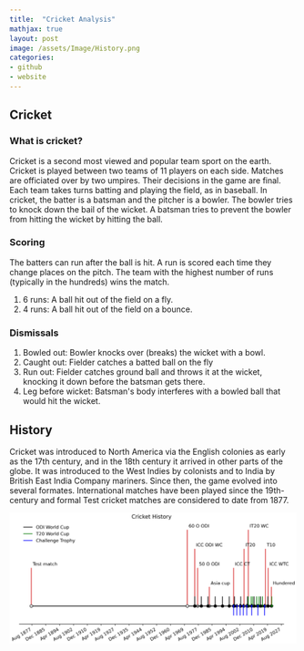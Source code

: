 ```yaml
---
title:  "Cricket Analysis"
mathjax: true
layout: post
image: /assets/Image/History.png
categories:
- github
- website
---
```


## Cricket

### What is cricket?
Cricket is a second most viewed and popular team sport on the earth. Cricket is played between two teams of 11 players on each side. Matches are officiated over by two umpires. Their decisions in the game are final. Each team takes turns batting and playing the field, as in baseball. In cricket, the batter is a batsman and the pitcher is a bowler. The bowler tries to knock down the bail of the wicket. A batsman tries to prevent the bowler from hitting the wicket by hitting the ball.

### Scoring
The batters can run after the ball is hit. A run is scored each time they change places on the pitch. The team with the highest number of runs (typically in the hundreds) wins the match.
1. 6 runs: A ball hit out of the field on a fly.
2. 4 runs: A ball hit out of the field on a bounce.

### Dismissals
1. Bowled out: Bowler knocks over (breaks) the wicket with a bowl.
2. Caught out: Fielder catches a batted ball on the fly
3. Run out: Fielder catches ground ball and throws it at the wicket, knocking it down before the batsman gets there.
4. Leg before wicket: Batsman's body interferes with a bowled ball that would hit the wicket.

## History
Cricket was introduced to North America via the English colonies as early as the 17th century, and in the 18th century it arrived in other parts of the globe. It was introduced to the West Indies by colonists and to India by British East India Company mariners. Since then, the game evolved into several formates. International matches have been played since the 19th-century and formal Test cricket matches are considered to date from 1877.

![Cricket_History](assets/Image/History.png)
